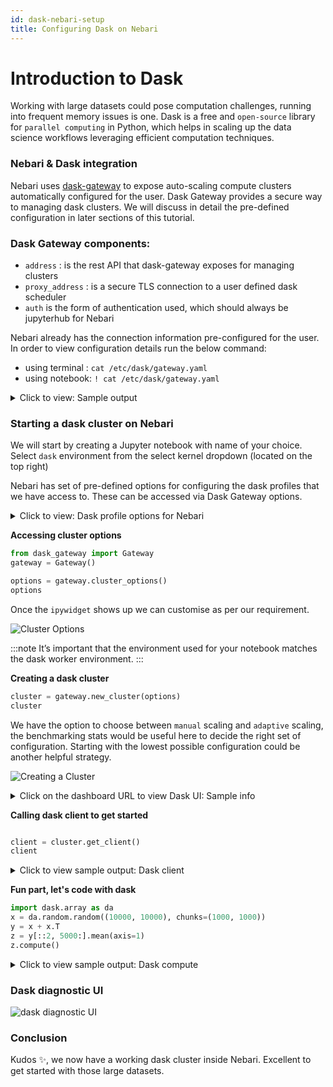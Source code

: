 ```yaml
---
id: dask-nebari-setup
title: Configuring Dask on Nebari
---
```


# Introduction to Dask

Working with large datasets could pose computation challenges, running into frequent memory issues is one. Dask is a free and `open-source` library for `parallel computing` in Python, which 
helps in scaling up the data science workflows leveraging efficient computation
techniques.

### Nebari & Dask integration

Nebari uses [dask-gateway](https://gateway.dask.org/) to expose auto-scaling compute clusters automatically configured for the user.
Dask Gateway provides a secure way to managing dask clusters. We will discuss in detail the pre-defined configuration in later sections of this tutorial.


### Dask Gateway components:

- `address` : is the rest API that dask-gateway exposes for managing clusters
- `proxy_address` : is a secure TLS connection to a user defined dask scheduler
- `auth` is the form of authentication used, which should always be jupyterhub for Nebari

Nebari already has the connection information pre-configured for the user. 
In order to view configuration details run the below command: 

- using terminal : `cat /etc/dask/gateway.yaml` 
- using notebook: `! cat /etc/dask/gateway.yaml`

<details>
<summary> Click to view: Sample output </summary>

```shell
{"gateway":{"address":"http://qhub-dask-gateway-gateway-api.dev:8000","auth":{"type":"jupyterhub"},"proxy_address":"tcp://quansight.qhub.dev:8786","public_address":"https://quansight.qhub.dev/gateway"}}
```
</details>

### Starting a dask cluster on Nebari

We will start by creating a Jupyter notebook with name of your choice. Select `dask` environment from the select kernel dropdown (located on the top right)

Nebari has set of pre-defined options for configuring the dask profiles that we have access to. These can be accessed via Dask Gateway options. 
<details>
<summary> Click to view: Dask profile options for Nebari </summary>

```python
profiles:
  jupyterlab:
    - display_name: Small Instance
      description: Stable environment with 1 cpu / 1 GB ram
      access: all
      default: true
      kubespawner_override:
        cpu_limit: 1
        cpu_guarantee: 1
        mem_limit: 1G
        mem_guarantee: 1G
    - display_name: Medium Instance
      description: Stable environment with 1.5 cpu / 2 GB ram
      access: yaml
      groups:
        - admin
        - developers
      users:
        - bob
      kubespawner_override:
        cpu_limit: 1.5
        cpu_guarantee: 1.25
        mem_limit: 2G
        mem_guarantee: 2G
    - display_name: Large Instance
      description: Stable environment with 2 cpu / 4 GB ram
      access: keycloak
      kubespawner_override:
        cpu_limit: 2
        cpu_guarantee: 2
        mem_limit: 4G
        mem_guarantee: 4G
  dask_worker:
    "Small Worker":
      worker_cores_limit: 1
      worker_cores: 1
      worker_memory_limit: 1G
      worker_memory: 1G
    "Medium Worker":
      worker_cores_limit: 1.5
      worker_cores: 1.25
      worker_memory_limit: 2G
      worker_memory: 2G
```
</details>

**Accessing cluster options**
```python
from dask_gateway import Gateway
gateway = Gateway()

options = gateway.cluster_options()
options
```

Once the `ipywidget` shows up we can customise as per our requirement.

![Cluster Options](/img/cluster_options.png)

:::note
It’s important that the environment used for your notebook matches the dask worker environment.
:::

**Creating a dask cluster**

```python
cluster = gateway.new_cluster(options)
cluster
```
We have the option to choose between `manual` scaling and `adaptive` scaling, the benchmarking stats would be
useful here to decide the right set of configuration. 
Starting with the lowest possible configuration could be another helpful strategy.

![Creating a Cluster](/img/cluster_creation.png)

<details>
<summary> Click on the dashboard URL to view Dask UI: Sample info </summary>

![Dask UI resource utilisation](/img/dask_UI.png)
</details>

**Calling dask client to get started**

```python

client = cluster.get_client()
client
```
<details>
<summary> Click to view sample output: Dask client </summary>

![dask client](/img/dask_client.png)
</details>

**Fun part, let's code with dask**

```python
import dask.array as da
x = da.random.random((10000, 10000), chunks=(1000, 1000))
y = x + x.T
z = y[::2, 5000:].mean(axis=1)
z.compute()
```
<details>
<summary> Click to view sample output: Dask compute </summary>

```shell
array([0.99628925, 0.99659686, 1.00412466, ..., 0.99887597, 1.00219302,
       1.0027488 ])
```
</details>

### Dask diagnostic UI 

![dask diagnostic UI](/img/dask_diagostic_UI.png)

### Conclusion

Kudos ✨, we now have a working dask cluster inside Nebari. 
Excellent to get started with those large datasets.
